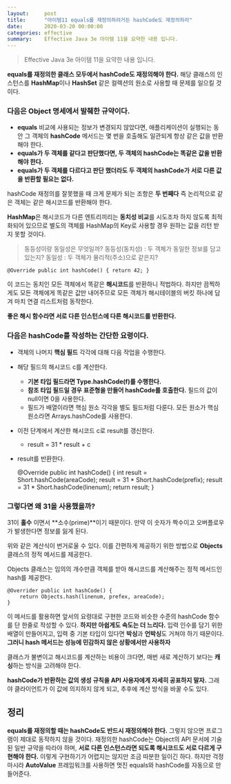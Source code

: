 ```yaml
---
layout:     post
title:      "아이템11 equals를 재정의하려거든 hashCode도 재정의하라"
date:       2020-03-20 00:00:00
categories: effective
summary:    Effective Java 3e 아이템 11을 요약한 내용 입니다.
---
```


> Effective Java 3e 아이템 11을 요약한 내용 입니다.

**equals를 재정의한 클래스 모두에서 hashCode도 재정의해야 한다.** 해당 클래스의 인스턴스를 **HashMap**이나 **HashSet** 같은 컬렉션의 원소로 사용할 때 문제를 일으킬 것이다. 

### 다음은 Object 명세에서 발췌한 규약이다.

- **equals** 비교에 사용되는 정보가 변경되지 않았다면, 애플리케이션이 실행되는 동안 그 객체의 **hashCode** 메서드는 몇 번을 호출해도 일관되게 항상 같은 값을 반환해야 한다.
- **equals가 두 객체를 같다고 판단했다면, 두 객체의 hashCode는 똑같은 값을 반환해야 한다.**
- **equals가 두 객체를 다르다고 판단 했더라도 두 객체의 hashCode가 서로 다른 값을 반환할 필요는 없다.**

hashCode 재정의를 잘못했을 때 크게 문제가 되는 조항은 **두 번째다** 즉 논리적으로 같은 객체는 같은 해시코드를 반환해야 한다. 

**HashMap**은 해시코드가 다른 엔트리끼리는 **동치성 비교**를 시도조차 하지 않도록 최적화되어 있으므로 별도의 객체를 HashMap의 Key로 사용할 경우 원하는 값을 리턴 받지 못할 것이다. 

> 동등성이랑 동일성은 무엇일까?
동등성(동치성) : 두 객체가 동일한 정보를 담고 있는지?
동일성 : 두 객체가 물리적(주소)으로 같은지?

    @Override public int hashCode() { return 42; }

이 코드는 동치인 모든 객체에서 똑같은 **해시코드**를 반환하니 적법하다. 하지만 끔찍하게도 모든 객체에게 똑같은 값만 내어주므로 모든 객체가 해시테이블의 버킷 하나에 담겨 마치 연결 리스트처럼 동작한다. 

**좋은 해시 함수라면 서로 다른 인스턴스에 다른 해시코드를 반환한다.** 

### 다음은 hashCode를 작성하는 간단한 요령이다.

- 객체의 나머지 **핵심 필드** 각각에 대해 다음 작업을 수행한다.
- 해당 필드의 해시코드 c를 계산한다.
    - **기본 타입 필드라면 Type.hashCode(f)를 수행한다.**
    - **참조 타입 필드일 경우 표준형을 만들어 hashCode를 호출한다.** 필드의 값이 null이면 0을 사용한다.
    - 필드가 배열이라면 핵심 원소 각각을 별도 필드처럼 다룬다. 모든 원소가 핵심 원소라면 Arrays.hashCode를 사용한다.
- 이전 단계에서 계산한 해시코드 c로 result를 갱신한다.
    - result = 31 * result + c
- result를 반환한다.

    @Override public int hashCode() {
    	int result = Short.hashCode(areaCode);
    	result = 31 * Short.hashCode(prefix);
    	result = 31 * Short.hashCode(linenum);
    	return result;
    }

### 그렇다면 왜 31을 사용했을까?

31이 **홀수** 이면서 **소수(prime)**이기 때문이다. 만약 이 숫자가 짝수이고 오버플로우 가 발생한다면 정보를 잃게 된다. 

위와 같은 계산식이 번거로울 수 있다. 이를 간편하게 제공하기 위한 방법으로 **Objects** 클래스의 정적 메서드를 제공한다. 

Objects 클래스는 임의의 개수만큼 객체를 받아 해시코드를 계산해주는 정적 메서드인 hash를 제공한다. 

    @Overrider public int hashCode() {
    	return Objects.hash(linenum, prefex, areaCode);
    }

이 메서드를 활용하면 앞서의 요령대로 구현한 코드와 비슷한 수준의 hashCode 함수를 단 한줄로 작성할 수 있다. **하지만 아쉽게도 속도는 더 느리다.** 입력 인수를 담기 위한 배열이 만들어지고, 입력 중 기본 타입이 있다면 **박싱**과 **언박싱**도 거쳐야 하기 때문이다. **그러니 hash 메서드는 성능에 민감하지 않은 상황에서만 사용하자**

클래스가 불변이고 해시코드를 계산하는 비용이 크다면, 매번 새로 계산하기 보다는 **캐싱**하는 방식을 고려해야 한다. 

**hashCode가 반환하는 값의 생성 규칙을 API 사용자에게 자세히 공표하지 말자.** 그래야 클라이언트가 이 값에 의지하지 않게 되고, 추후에 계산 방식을 바꿀 수도 있다. 

## 정리

**equals를 재정의할 때는 hashCode도 반드시 재정의해야 한다.** 그렇지 않으면 프로그램이 제대로 동작하지 않을 것이다. 재정의한 hashCode는 Object의 API 문서에 기술된 일반 규약을 따라야 하며, **서로 다른 인스턴스라면 되도록 해시코드도 서로 다르게 구현해야 한다.** 이렇게 구현하기가 어렵지는 않지만 조금 따분한 일이긴 하다. 하지만 걱정마시라 **AutoValue** 프레임워크를 사용하면 멋진 equals와 hashCode를 자동으로 만들어준다.